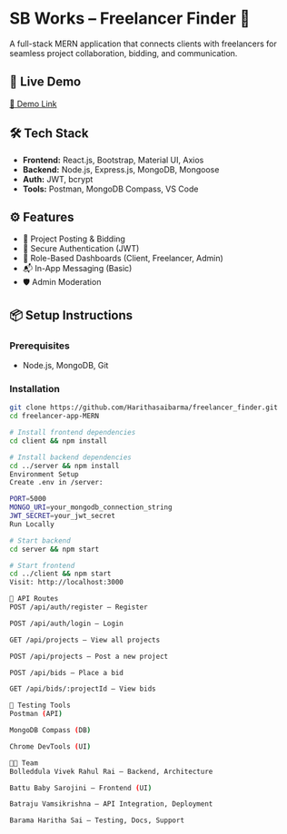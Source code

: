 # SB Works – Freelancer Finder 💼

A full-stack MERN application that connects clients with freelancers for seamless project collaboration, bidding, and communication.

## 🚀 Live Demo
[🔗 Demo Link](https://drive.google.com/drive/folders/1qMc5a5ohuFAnlZhHpiQUpNvX5ICipNoj?usp=sharing)

## 🛠 Tech Stack
- **Frontend:** React.js, Bootstrap, Material UI, Axios  
- **Backend:** Node.js, Express.js, MongoDB, Mongoose  
- **Auth:** JWT, bcrypt  
- **Tools:** Postman, MongoDB Compass, VS Code  

## ⚙️ Features
- 📝 Project Posting & Bidding  
- 🔐 Secure Authentication (JWT)  
- 👤 Role-Based Dashboards (Client, Freelancer, Admin)  
- 📬 In-App Messaging (Basic)  
- 🛡️ Admin Moderation  

## 📦 Setup Instructions

### Prerequisites
- Node.js, MongoDB, Git

### Installation
```bash
git clone https://github.com/Harithasaibarma/freelancer_finder.git
cd freelancer-app-MERN

# Install frontend dependencies
cd client && npm install

# Install backend dependencies
cd ../server && npm install
Environment Setup
Create .env in /server:

PORT=5000
MONGO_URI=your_mongodb_connection_string
JWT_SECRET=your_jwt_secret
Run Locally

# Start backend
cd server && npm start

# Start frontend
cd ../client && npm start
Visit: http://localhost:3000

📌 API Routes
POST /api/auth/register – Register

POST /api/auth/login – Login

GET /api/projects – View all projects

POST /api/projects – Post a new project

POST /api/bids – Place a bid

GET /api/bids/:projectId – View bids

🧪 Testing Tools
Postman (API)

MongoDB Compass (DB)

Chrome DevTools (UI)

👨‍💻 Team
Bolleddula Vivek Rahul Rai – Backend, Architecture 

Battu Baby Sarojini – Frontend (UI)

Batraju Vamsikrishna – API Integration, Deployment

Barama Haritha Sai – Testing, Docs, Support
